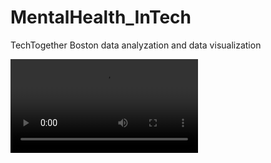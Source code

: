 # MentalHealth_InTech
TechTogether Boston data analyzation and data visualization


![demo of our app](demo.mp4)
